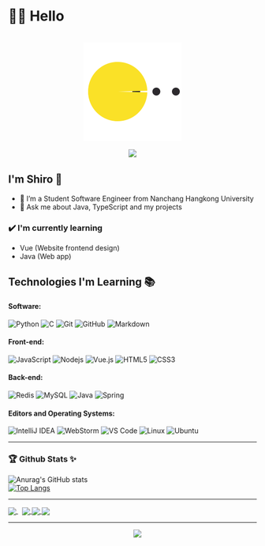 # 👋🏻 Hello
<div align="center">
	<br>
	<img src="https://raw.githubusercontent.com/Aniket965/Aniket965/master/pacman.svg?sanitize=true" width="200" height="200">
</div>
<p align="center"><img src="https://i.imgur.com/A6bWGFl.gif"/></p>

## I'm Shiro 🌻
- 🔭 I’m a Student Software Engineer from Nanchang Hangkong University
- 💬 Ask me about Java, TypeScript and my projects
### ✔️ I'm currently learning
- Vue (Website frontend design)
- Java (Web app)

## Technologies I'm Learning :books:

#### Software:

![Python](http://img.shields.io/badge/-Python-3776AB?style=flat-square&logo=python&logoColor=ffff4a)
![C](https://img.shields.io/badge/-C-black?style=flat-square&logo=c)
![Git](https://img.shields.io/badge/-Git-black?style=flat-square&logo=git)
![GitHub](https://img.shields.io/badge/-GitHub-333333?style=flat&logo=github)
![Markdown](https://img.shields.io/badge/-Markdown-333333?style=flat&logo=markdown)

#### Front-end:

![JavaScript](https://img.shields.io/badge/-JavaScript-%23F7DF1C?style=flat-square&logo=javascript&logoColor=000000&color=d1b01f)
![Nodejs](https://img.shields.io/badge/-Nodejs-black?style=flat-square&logo=Node.js&logoColor=00d632)
![Vue.js](https://img.shields.io/badge/-VueJS-333333?style=flat&logo=Vue.js)
![HTML5](https://img.shields.io/badge/-HTML5-333333?style=flat&logo=HTML5)
![CSS3](https://img.shields.io/badge/-CSS3-black?style=flat-square&logo=css3)

#### Back-end:

![Redis](https://img.shields.io/badge/-Redis-DC382D?style=flat-square&logo=redis&logoColor=ffffff)
![MySQL](https://img.shields.io/badge/-MySQL-333333?style=flat&logo=mysql)
![Java](http://img.shields.io/badge/-Java-007396?style=flat-square&logo=java&logoColor=ffffff)
![Spring](http://img.shields.io/badge/-Spring-6DB33F?style=flat-square&logo=spring&logoColor=ffffff)


#### Editors and Operating Systems:

![IntelliJ IDEA](http://img.shields.io/badge/-IntelliJ%20IDEA-000000?style=flat-square&logo=intellij-idea&logoColor=ffffff)
![WebStorm](http://img.shields.io/badge/-WebStorm%20-000000?style=flat-square&logo=WebStorm&logoColor=ffffff)
![VS Code](http://img.shields.io/badge/-VS%20Code-007ACC?style=flat-square&logo=visual-studio-code&logoColor=ffffff)
![Linux](https://img.shields.io/badge/-Linux-333333?style=flat&logo=Linux&logoColor=FCC624)
![Ubuntu](https://img.shields.io/badge/-Ubuntu-black?style=flat-square&logo=ubuntu)

<hr/>

### 🏆 Github Stats ✨
![Anurag's GitHub stats](https://github-readme-stats.vercel.app/api?username=Shiro-Sagiri&count_private=true&hide_title=true&hide_border=true&show_icons=true&count_private=true&include_all_commits=true&line_height=21&bg_color=0,EC6C6C,FFD479,FFFC79,73FA79&theme=graywhite&locale=cn)<br/>
[![Top Langs](https://github-readme-stats.vercel.app/api/top-langs/?username=Shiro-Sagiri&hide_title=true&hide_border=true&count_private=true&layout=compact&bg_color=0,73FA79,73FDFF,D783FF&locale=cn&theme=graywhite)](https://github.com/anuraghazra/github-readme-stats)
<hr/>

<a href="https://github.com/Shiro-Sagiri/sky-take-out">
  <img align="center" src="https://github-readme-stats.vercel.app/api/pin/?username=Shiro-Sagiri&repo=sky-take-out" />
</a>&nbsp;
<a href="https://github.com/Shiro-Sagiri/Vue3-big-event-admin">
  <img align="center" src="https://github-readme-stats.vercel.app/api/pin/?username=Shiro-Sagiri&repo=Vue3-big-event-admin" />
</a>
<a href="https://github.com/Shiro-Sagiri/big-event-admin-backend">
  <img align="center" src="https://github-readme-stats.vercel.app/api/pin/?username=Shiro-Sagiri&repo=big-event-admin-backend" />
</a>
<a href="https://github.com/Shiro-Sagiri/soj-frontend">
  <img align="center" src="https://github-readme-stats.vercel.app/api/pin/?username=Shiro-Sagiri&repo=soj-frontend" />
</a>

<hr/>
<img align= "right" width= "250" src= "https://pa1.narvii.com/6580/8098c6e9207376889eeb0532d9f5a0723c4d73f5_hq.gif"/>
